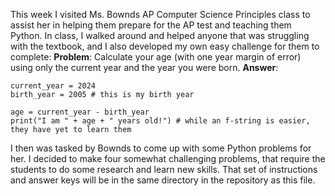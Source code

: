 This week I visited Ms. Bownds AP Computer Science Principles class to assist her in helping them prepare for the AP test and teaching them Python.
In class, I walked around and helped anyone that was struggling with the textbook, and I also developed my own easy challenge for them to complete:
**Problem**: 
Calculate your age (with one year margin of error) using only the current year and the year you were born.
**Answer**:
```
current_year = 2024
birth_year = 2005 # this is my birth year

age = current_year - birth_year
print("I am " + age + " years old!") # while an f-string is easier, they have yet to learn them
```

I then was tasked by Bownds to come up with some Python problems for her. I decided to make four somewhat challenging problems, that require the students to do some research and learn new skills. That set of instructions and answer keys will be in the same directory in the repository as this file.
